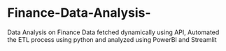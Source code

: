 # Finance-Data-Analysis-
Data Analysis on Finance Data fetched dynamically using API, Automated the ETL process using python and analyzed using PowerBI and Streamlit
